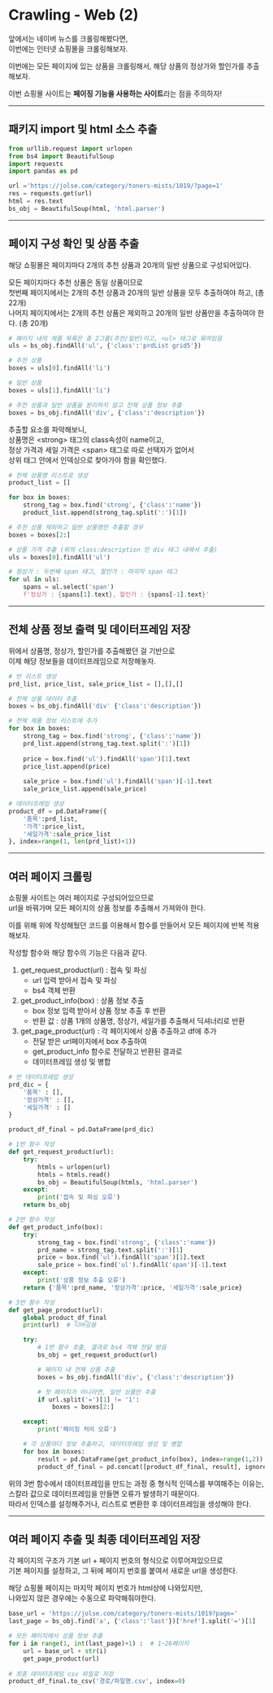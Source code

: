 # Crawling - Web (2)

앞에서는 네이버 뉴스를 크롤링해봤다면,  
이번에는 인터넷 쇼핑몰을 크롤링해보자.  

이번에는 모든 페이지에 있는 상품을 크롤링해서, 해당 상품의 정상가와 할인가를 추출해보자. 

이번 쇼핑몰 사이트는 **페이징 기능을 사용하는 사이트**라는 점을 주의하자!

---

## 패키지 import 및 html 소스 추출

```py
from urllib.request import urlopen
from bs4 import BeautifulSoup
import requests
import pandas as pd

url ='https://jolse.com/category/toners-mists/1019/?page=1'
res = requests.get(url)
html = res.text
bs_obj = BeautifulSoup(html, 'html.parser')
```

---

## 페이지 구성 확인 및 상품 추출

해당 쇼핑몰은 페이지마다 2개의 추천 상품과 20개의 일반 상품으로 구성되어있다.  

모든 페이지마다 추천 상품은 동일 상품이므로  
첫번째 페이지에서는 2개의 추천 상품과 20개의 일반 상품을 모두 추출하여야 하고, (총 22개)  
나머지 페이지에서는 2개의 추천 상품은 제외하고 20개의 일반 상품만을 추출하여야 한다. (총 20개)  

```py
# 페이지 내의 제품 목록은 총 2그룹(추천/일반)이고, <ul> 태그로 묶여있음
uls = bs_obj.findAll('ul', {'class':'prdList grid5'})

# 추천 상품 
boxes = uls[0].findAll('li')

# 일반 상품
boxes = uls[1].findAll('li')

# 추천 상품과 일반 상품을 분리하지 않고 전체 상품 정보 추출
boxes = bs_obj.findAll('div', {'class':'description'})
```

추출할 요소를 파악해보니,  
상품명은 \<strong> 태그의 class속성이 name이고,  
정상 가격과 세일 가격은 \<span> 태그로 따로 선택자가 없어서  
상위 태그 안에서 인덱싱으로 찾아가야 함을 확인했다.  

```py
# 전체 상품명 리스트로 생성
product_list = []

for box in boxes:
    strong_tag = box.find('strong', {'class':'name'})
    product_list.append(strong_tag.split(':')[1])

# 추천 상품 제외하고 일반 상품명만 추출할 경우
boxes = boxes[2:]

# 상품 가격 추출 (위의 class:description 인 div 태그 내에서 추출)
uls = boxes[0].findAll('ul')

# 정상가 : 두번째 span 태그, 할인가 : 마지막 span 태그
for ul in uls:
    spans = ul.select('span')
    f'정상가 : {spans[1].text}, 할인가 : {spans[-1].text}'
```

---

## 전체 상품 정보 출력 및 데이터프레임 저장

위에서 상품명, 정상가, 할인가를 추출해봤던 걸 기반으로  
이제 해당 정보들을 데이터프레임으로 저장해놓자.

```py
# 빈 리스트 생성 
prd_list, price_list, sale_price_list = [],[],[]

# 전체 상품 데이터 추출
boxes = bs_obj.findAll('div' {'class':'description'})

# 전체 제품 정보 리스트에 추가
for box in boxes:
    strong_tag = box.find('strong', {'class':'name'})
    prd_list.append(strong_tag.text.split(':')[1])
    
    price = box.find('ul').findAll('span')[1].text
    price_list.append(price)
    
    sale_price = box.find('ul').findAll('span')[-1].text
    sale_price_list.append(sale_price)

# 데이터프레임 생성
product_df = pd.DataFrame({
    '품목':prd_list,
    '가격':price_list,
    '세일가격':sale_price_list
}, index=range(1, len(prd_list)+1))
```

---

## 여러 페이지 크롤링

쇼핑몰 사이트는 여러 페이지로 구성되어있으므로   
url을 바꿔가며 모든 페이지의 상품 정보를 추출해서 가져와야 한다.  

이를 위해 위에 작성해뒀던 코드를 이용해서 함수를 만들어서 모든 페이지에 반복 적용해보자.  

작성할 함수와 해당 함수의 기능은 다음과 같다. 
1. get_request_product(url) : 접속 및 파싱
    - url 입력 받아서 접속 및 파싱
    - bs4 객체 반환
2. get_product_info(box) : 상품 정보 추출
    - box 정보 입력 받아서 상품 정보 추출 후 반환
    - 반환 값 : 상품 1개의 상품명, 정상가, 세일가를 추출해서 딕셔너리로 반환
3. get_page_product(url) : 각 페이지에서 상품 추출하고 df에 추가
    - 전달 받은 url페이지에서 box 추출하여 
    - get_product_info 함수로 전달하고 반환된 결과로 
    - 데이터프레임 생성 및 병합

```py
# 빈 데이터프레임 생성
prd_dic = {
    '품목' : [],
    '정상가격' : [],
    '세일가격' : []
}

product_df_final = pd.DataFrame(prd_dic)

# 1번 함수 작성
def get_request_product(url):
    try:
        htmls = urlopen(url)
        htmls = htmls.read()
        bs_obj = BeautifulSoup(htmls, 'html.parser')
    except:
        print('접속 및 파싱 오류')
    return bs_obj

# 2번 함수 작성
def get_product_info(box):
    try:
        strong_tag = box.find('strong', {'class':'name'})
        prd_name = strong_tag.text.split(':')[1]
        price = box.find('ul').findAll('span')[1].text
        sale_price = box.find('ul').findAll('span')[-1].text  
    except:
        print('상품 정보 추출 오류')
    return {'품목':prd_name, '정상가격':price, '세일가격':sale_price}

# 3번 함수 작성
def get_page_product(url):
    global product_df_final
    print(url)  # 디버깅용

    try:
        # 1번 함수 호출, 결과로 bs4 객체 전달 받음
        bs_obj = get_request_product(url)

        # 페이지 내 전체 상품 추출
        boxes = bs_obj.findAll('div', {'class':'description'})

        # 첫 페이지가 아니라면, 일반 상품만 추출 
        if url.split('=')[1] != '1':
            boxes = boxes[2:]

    except:
        print('페이징 처리 오류')

    # 각 상품마다 정보 추출하고, 데이터프레임 생성 및 병합
    for box in boxes:
        result = pd.DataFrame(get_product_info(box), index=range(1,2))  # 형식적 인덱스 부여!!
        product_df_final = pd.concat([product_df_final, result], ignore_index=True)
```

위의 3번 함수에서 데이터프레임을 만드는 과정 중 형식적 인덱스를 부여해주는 이유는,  
스칼라 값으로 데이터프레임을 만들면 오류가 발생하기 때문이다.  
따라서 인덱스를 설정해주거나, 리스트로 변환한 후 데이터프레임을 생성해야 한다.  

---

## 여러 페이지 추출 및 최종 데이터프레임 저장

각 페이지의 구조가 기본 url + 페이지 번호의 형식으로 이루어져있으므로  
기본 페이지를 설정하고, 그 뒤에 페이지 번호를 붙여서 새로운 url을 생성한다.  

해당 쇼핑몰 페이지는 마지막 페이지 번호가 html상에 나와있지만,  
나와있지 않은 경우에는 수동으로 파악해줘야한다.

```py
base_url = 'https://jolse.com/category/toners-mists/1019?page='
last_page = bs_obj.find('a', {'class':'last'})['href'].split('=')[1]

# 모든 페이지에서 상품 정보 추출
for i in range(1, int(last_page)+1) :  # 1~26페이지
    url = base_url + str(i)
    get_page_product(url)
    
# 최종 데이터프레임 csv 파일로 저장
product_df_final.to_csv('경로/파일명.csv', index=0)
```



